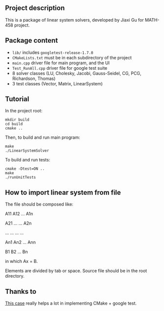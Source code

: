 ## Project description
This is a package of linear system solvers, developed by Jiaxi Gu for MATH-458 project.

## Package content  
- `lib/` includes `googletest-release-1.7.0`
- `CMakeLists.txt` must be in each subdirectory of the project  
- `main.cpp` driver file for main program, and the UI
- `Test_RunAll.cpp` driver file for google test suite
- 8 solver classes (LU, Cholesky, Jacobi, Gauss-Seidel, CG, PCG, Richardson, Thomas)
- 3 test classes (Vector, Matrix, LinearSystem)

## Tutorial
In the project root:

    mkdir build
    cd build
    cmake ..

Then, to build and run main program:

    make
    ./LinearSystemSolver

To build and run tests:

    cmake -Dtest=ON ..
    make
    ./runUnitTests

## How to import linear system from file
The file should be composed like:

A11 A12 ... A1n

A21 ... ... A2n

... ... ... ...

An1 An2 ... Ann

B1  B2  ... Bn

in which Ax = B.

Elements are divided by tab or space.
Source file should be in the root directory.

## Thanks to
[This case](https://github.com/dmonopoly/gtest-cmake-example) really helps a lot in implementing CMake + google test.
